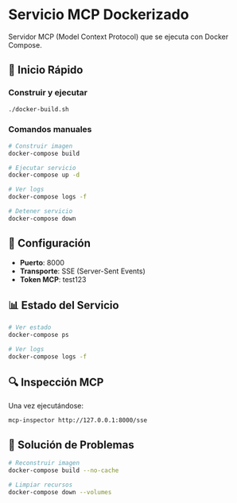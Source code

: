 # Servicio MCP Dockerizado

Servidor MCP (Model Context Protocol) que se ejecuta con Docker Compose.

## 🚀 Inicio Rápido

### Construir y ejecutar
```bash
./docker-build.sh
```

### Comandos manuales
```bash
# Construir imagen
docker-compose build

# Ejecutar servicio
docker-compose up -d

# Ver logs
docker-compose logs -f

# Detener servicio
docker-compose down
```

## 🔧 Configuración

- **Puerto**: 8000
- **Transporte**: SSE (Server-Sent Events)
- **Token MCP**: test123

## 📊 Estado del Servicio

```bash
# Ver estado
docker-compose ps

# Ver logs
docker-compose logs -f
```

## 🔍 Inspección MCP

Una vez ejecutándose:
```bash
mcp-inspector http://127.0.0.1:8000/sse
```

## 🐛 Solución de Problemas

```bash
# Reconstruir imagen
docker-compose build --no-cache

# Limpiar recursos
docker-compose down --volumes
``` 